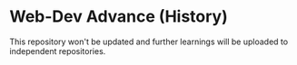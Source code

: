 # Web-Dev Advance (History)

This repository won't be updated and further learnings will be uploaded to independent repositories.
